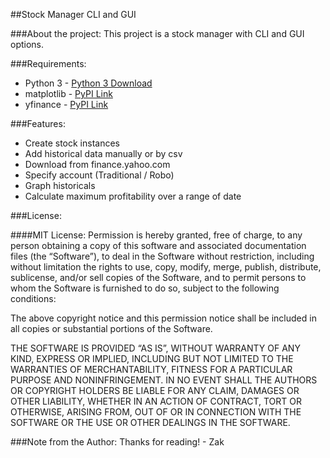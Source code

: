 ##Stock Manager CLI and GUI

###About the project:
This project is a stock manager with CLI and GUI options.

###Requirements:
<ul>
<li>Python 3 - <a href="https://www.python.org/downloads/">Python 3 Download</a></li>
<li>matplotlib - <a href="https://pypi.org/project/matplotlib/">PyPI Link</a></li>
<li>yfinance - <a href="https://pypi.org/project/yfinance/">PyPI Link</a></li>
</ul>

###Features:
<ul>
	<li>Create stock instances</li>
	<li>Add historical data manually or by csv</li>
	<li>Download from finance.yahoo.com</li>
	<li>Specify account (Traditional / Robo)</li>
	<li>Graph historicals</li>
	<li>Calculate maximum profitability over a range of date</li>
</ul>


###License:

####MIT License:
Permission is hereby granted, free of charge, to any person obtaining a copy of this software and associated documentation files (the “Software”), to deal in the Software without restriction, including without limitation the rights to use, copy, modify, merge, publish, distribute, sublicense, and/or sell copies of the Software, and to permit persons to whom the Software is furnished to do so, subject to the following conditions:

The above copyright notice and this permission notice shall be included in all copies or substantial portions of the Software.

THE SOFTWARE IS PROVIDED “AS IS”, WITHOUT WARRANTY OF ANY KIND, EXPRESS OR IMPLIED, INCLUDING BUT NOT LIMITED TO THE WARRANTIES OF MERCHANTABILITY, FITNESS FOR A PARTICULAR PURPOSE AND NONINFRINGEMENT. IN NO EVENT SHALL THE AUTHORS OR COPYRIGHT HOLDERS BE LIABLE FOR ANY CLAIM, DAMAGES OR OTHER LIABILITY, WHETHER IN AN ACTION OF CONTRACT, TORT OR OTHERWISE, ARISING FROM, OUT OF OR IN CONNECTION WITH THE SOFTWARE OR THE USE OR OTHER DEALINGS IN THE SOFTWARE.

###Note from the Author:
Thanks for reading! - Zak